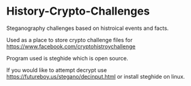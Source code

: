 # History-Crypto-Challenges
Steganography challenges based on histroical events and facts.

Used as a place to store crypto challenge files for https://www.facebook.com/cryptohistroychallenge

Program used is steghide which is open source.

If you would like to attempt decrypt use https://futureboy.us/stegano/decinput.html or install steghide on linux. 
